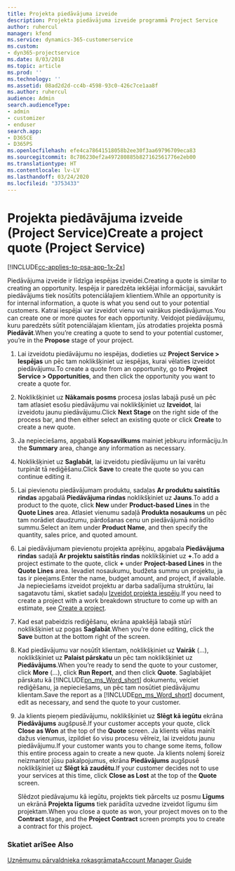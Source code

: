 ```yaml
---
title: Projekta piedāvājuma izveide
description: Projekta piedāvājuma izveide programmā Project Service
author: ruhercul
manager: kfend
ms.service: dynamics-365-customerservice
ms.custom:
- dyn365-projectservice
ms.date: 8/03/2018
ms.topic: article
ms.prod: ''
ms.technology: ''
ms.assetid: 08ad2d2d-cc4b-4598-93c0-426c7ce1aa8f
ms.author: ruhercul
audience: Admin
search.audienceType:
- admin
- customizer
- enduser
search.app:
- D365CE
- D365PS
ms.openlocfilehash: efe4ca78641518058b2ee30f3aa69796709eca83
ms.sourcegitcommit: 8c786230ef2a497280885b827162561776e2eb00
ms.translationtype: HT
ms.contentlocale: lv-LV
ms.lasthandoff: 03/24/2020
ms.locfileid: "3753433"
---
```

# <a name="create-a-project-quote-project-service"></a><span data-ttu-id="2b2ba-103">Projekta piedāvājuma izveide (Project Service)</span><span class="sxs-lookup"><span data-stu-id="2b2ba-103">Create a project quote (Project Service)</span></span>

[!INCLUDE[cc-applies-to-psa-app-1x-2x](../includes/cc-applies-to-psa-app-1x-2x.md)]

<span data-ttu-id="2b2ba-104">Piedāvājuma izveide ir līdzīga iespējas izveidei.</span><span class="sxs-lookup"><span data-stu-id="2b2ba-104">Creating a quote is similar to creating an opportunity.</span></span> <span data-ttu-id="2b2ba-105">Iespēja ir paredzēta iekšējai informācijai, savukārt piedāvājums tiek nosūtīts potenciālajiem klientiem.</span><span class="sxs-lookup"><span data-stu-id="2b2ba-105">While an opportunity is for internal information, a quote is what you send out to your potential customers.</span></span> <span data-ttu-id="2b2ba-106">Katrai iespējai var izveidot vienu vai vairākus piedāvājumus.</span><span class="sxs-lookup"><span data-stu-id="2b2ba-106">You can create one or more quotes for each opportunity.</span></span> <span data-ttu-id="2b2ba-107">Veidojot piedāvājumu, kuru paredzēts sūtīt potenciālajam klientam, jūs atrodaties projekta posmā **Piedāvāt**.</span><span class="sxs-lookup"><span data-stu-id="2b2ba-107">When you’re creating a quote to send to your potential customer, you’re in the **Propose** stage of your project.</span></span>  
  
1. <span data-ttu-id="2b2ba-108">Lai izveidotu piedāvājumu no iespējas, dodieties uz **Project Service > Iespējas** un pēc tam noklikšķiniet uz iespējas, kurai vēlaties izveidot piedāvājumu.</span><span class="sxs-lookup"><span data-stu-id="2b2ba-108">To create a quote from an opportunity, go to **Project Service > Opportunities**, and then click the opportunity you want to create a quote for.</span></span>  
  
2. <span data-ttu-id="2b2ba-109">Noklikšķiniet uz **Nākamais posms** procesa joslas labajā pusē un pēc tam atlasiet esošu piedāvājumu vai noklikšķiniet uz **Izveidot**, lai izveidotu jaunu piedāvājumu.</span><span class="sxs-lookup"><span data-stu-id="2b2ba-109">Click **Next Stage** on the right side of the process bar, and then either select an existing quote or click **Create** to create a new quote.</span></span>  
  
3. <span data-ttu-id="2b2ba-110">Ja nepieciešams, apgabalā **Kopsavilkums** mainiet jebkuru informāciju.</span><span class="sxs-lookup"><span data-stu-id="2b2ba-110">In the **Summary** area, change any information as necessary.</span></span>  
  
4. <span data-ttu-id="2b2ba-111">Noklikšķiniet uz **Saglabāt**, lai izveidotu piedāvājumu un lai varētu turpināt tā rediģēšanu.</span><span class="sxs-lookup"><span data-stu-id="2b2ba-111">Click **Save** to create the quote so you can continue editing it.</span></span>  
  
5. <span data-ttu-id="2b2ba-112">Lai pievienotu piedāvājumam produktu, sadaļas **Ar produktu saistītās rindas** apgabalā **Piedāvājuma rindas** noklikšķiniet uz **Jauns**.</span><span class="sxs-lookup"><span data-stu-id="2b2ba-112">To add a product to the quote, click **New** under **Product-based Lines** in the **Quote Lines** area.</span></span> <span data-ttu-id="2b2ba-113">Atlasiet vienumu sadaļā **Produkta nosaukums** un pēc tam norādiet daudzumu, pārdošanas cenu un piedāvājumā norādīto summu.</span><span class="sxs-lookup"><span data-stu-id="2b2ba-113">Select an item under **Product Name**, and then specify the quantity, sales price, and quoted amount.</span></span>  
  
6. <span data-ttu-id="2b2ba-114">Lai piedāvājumam pievienotu projekta aprēķinu, apgabala **Piedāvājuma rindas** sadaļā **Ar projektu saistītās rindas** noklikšķiniet uz **+**.</span><span class="sxs-lookup"><span data-stu-id="2b2ba-114">To add a project estimate to the quote, click **+** under **Project-based Lines** in the **Quote Lines** area.</span></span> <span data-ttu-id="2b2ba-115">Ievadiet nosaukumu, budžeta summu un projektu, ja tas ir pieejams.</span><span class="sxs-lookup"><span data-stu-id="2b2ba-115">Enter the name, budget amount, and project, if available.</span></span> <span data-ttu-id="2b2ba-116">Ja nepieciešams izveidot projektu ar darba sadalījuma struktūru, lai sagatavotu tāmi, skatiet sadaļu [Izveidot projekta iespēju](../project-service/create-project.md).</span><span class="sxs-lookup"><span data-stu-id="2b2ba-116">If you need to create a project with a work breakdown structure to come up with an estimate, see [Create a project](../project-service/create-project.md).</span></span>  
  
7. <span data-ttu-id="2b2ba-117">Kad esat pabeidzis rediģēšanu, ekrāna apakšējā labajā stūrī noklikšķiniet uz pogas **Saglabāt**.</span><span class="sxs-lookup"><span data-stu-id="2b2ba-117">When you’re done editing, click the **Save** button at the bottom right of the screen.</span></span>  
  
8. <span data-ttu-id="2b2ba-118">Kad piedāvājumu var nosūtīt klientam, noklikšķiniet uz **Vairāk** (…), noklikšķiniet uz **Palaist pārskatu** un pēc tam noklikšķiniet uz **Piedāvājums**.</span><span class="sxs-lookup"><span data-stu-id="2b2ba-118">When you’re ready to send the quote to your customer, click **More** (…), click **Run Report**, and then click **Quote**.</span></span> <span data-ttu-id="2b2ba-119">Saglabājiet pārskatu kā [!INCLUDE[pn_ms_Word_short](../includes/pn-ms-word-short.md)] dokumentu, veiciet rediģēšanu, ja nepieciešams, un pēc tam nosūtiet piedāvājumu klientam.</span><span class="sxs-lookup"><span data-stu-id="2b2ba-119">Save the report as a [!INCLUDE[pn_ms_Word_short](../includes/pn-ms-word-short.md)] document, edit as necessary, and send the quote to your customer.</span></span>  
  
9. <span data-ttu-id="2b2ba-120">Ja klients pieņem piedāvājumu, noklikšķiniet uz **Slēgt kā iegūtu** ekrāna **Piedāvājums** augšpusē.</span><span class="sxs-lookup"><span data-stu-id="2b2ba-120">If your customer accepts your quote, click **Close as Won** at the top of the **Quote** screen.</span></span> <span data-ttu-id="2b2ba-121">Ja klients vēlas mainīt dažus vienumus, izpildiet šo visu procesu vēlreiz, lai izveidotu jaunu piedāvājumu.</span><span class="sxs-lookup"><span data-stu-id="2b2ba-121">If your customer wants you to change some items, follow this entire process again to create a new quote.</span></span> <span data-ttu-id="2b2ba-122">Ja klients nolemj šoreiz neizmantot jūsu pakalpojumus, ekrāna **Piedāvājums** augšpusē noklikšķiniet uz **Slēgt kā zaudētu**.</span><span class="sxs-lookup"><span data-stu-id="2b2ba-122">If your customer decides not to use your services at this time, click **Close as Lost** at the top of the **Quote** screen.</span></span>  
  
   <span data-ttu-id="2b2ba-123">Slēdzot piedāvajumu kā iegūtu, projekts tiek pārcelts uz posmu **Līgums** un ekrānā **Projekta līgums** tiek parādīta uzvedne izveidot līgumu šim projektam.</span><span class="sxs-lookup"><span data-stu-id="2b2ba-123">When you close a quote as won, your project moves on to the **Contract** stage, and the **Project Contract** screen prompts you to create a contract for this project.</span></span>  
  
### <a name="see-also"></a><span data-ttu-id="2b2ba-124">Skatiet arī</span><span class="sxs-lookup"><span data-stu-id="2b2ba-124">See Also</span></span>  
 [<span data-ttu-id="2b2ba-125">Uzņēmumu pārvaldnieka rokasgrāmata</span><span class="sxs-lookup"><span data-stu-id="2b2ba-125">Account Manager Guide</span></span>](../project-service/account-manager-guide.md)
